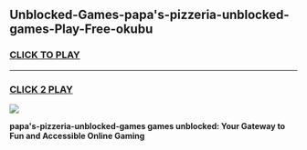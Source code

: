 
## Unblocked-Games-papa's-pizzeria-unblocked-games-Play-Free-okubu
<h3>
<a href="https://premium76.site?title=papa's-pizzeria-unblocked-games&ref=18A1">CLICK TO PLAY</a></h3>
<hr>

<h3>
<a href="https://premium76.site?title=papa's-pizzeria-unblocked-games&ref=18A1">CLICK 2 PLAY</a>
  
</h3>

<a href="https://premium76.site?title=papa's-pizzeria-unblocked-games&ref=18A1"><img src="https://clearcache.store/games.png"></a>


**papa's-pizzeria-unblocked-games games unblocked: Your Gateway to Fun and Accessible Online Gaming**
